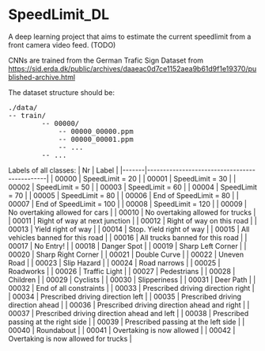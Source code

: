 # SpeedLimit_DL
A deep learning project that aims to estimate the current speedlimit from a front camera video feed. (TODO)

CNNs are trained from the German Trafic Sign Dataset from https://sid.erda.dk/public/archives/daaeac0d7ce1152aea9b61d9f1e19370/published-archive.html

The dataset structure should be:

<pre>
./data/  
-- train/  
        -- 00000/  
            -- 00000_00000.ppm  
            -- 00000_00001.ppm  
            -- ...  
        -- ...  
</pre>

Labels of all classes: 
| Nr    | Label                                        |
|-------|----------------------------------------------|
| 00000 | SpeedLimit = 20                              |
| 00001 | SpeedLimit = 30                              |
| 00002 | SpeedLimit = 50                              |
| 00003 | SpeedLimit = 60                              |
| 00004 | SpeedLimit = 70                              |
| 00005 | SpeedLimit = 80                              |
| 00006 | End of SpeedLimit = 80                       |
| 00007 | End of SpeedLimit = 100                      |
| 00008 | SpeedLimit = 120                             |
| 00009 | No overtaking allowed for cars               |
| 00010 | No overtaking allowed for trucks             |
| 00011 | Right of way at next junction                |
| 00012 | Right of way on this road                    |
| 00013 | Yield right of way                           |
| 00014 | Stop. Yield right of way                     |
| 00015 | All vehicles banned for this road            |
| 00016 | All trucks banned for this road              |
| 00017 | No Entry!                                    |
| 00018 | Danger Spot                                  |
| 00019 | Sharp Left Corner                            |
| 00020 | Sharp Right Corner                           |
| 00021 | Double Curve                                 |
| 00022 | Uneven Road                                  |
| 00023 | Slip Hazard                                  |
| 00024 | Road narrows                                 |
| 00025 | Roadworks                                    |
| 00026 | Traffic Light                                |
| 00027 | Pedestrians                                  |
| 00028 | Children                                     |
| 00029 | Cyclists                                     |
| 00030 | Slipperiness                                 |
| 00031 | Deer Path                                    |
| 00032 | End of all constraints                       |
| 00033 | Prescribed driving direction right           |
| 00034 | Prescribed driving direction left            |
| 00035 | Prescribed driving direction ahead           |
| 00036 | Prescribed driving direction ahead and right |
| 00037 | Prescribed driving direction ahead and left  |
| 00038 | Prescribed passing at the right side         |
| 00039 | Prescribed passing at the left side          |
| 00040 | Roundabout                                   |
| 00041 | Overtaking is now allowed                    |
| 00042 | Overtaking is now allowed for trucks         |